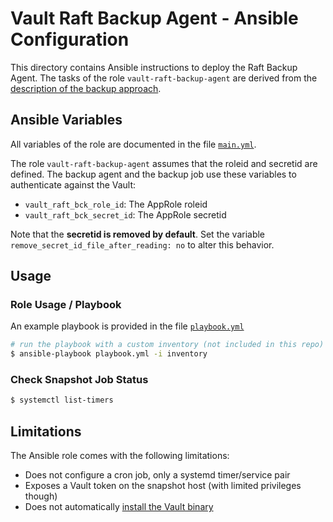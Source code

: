 # Vault Raft Backup Agent - Ansible Configuration

This directory contains Ansible instructions to deploy the Raft Backup Agent. The tasks of the role `vault-raft-backup-agent` are derived from the [description of the backup approach](../Readme.md).

## Ansible Variables

All variables of the role are documented in the file [`main.yml`](./roles/vault-raft-backup-agent/defaults/main.yml).

The role `vault-raft-backup-agent` assumes that the roleid and secretid are defined. The backup agent and the backup job use these variables to authenticate against the Vault:

* `vault_raft_bck_role_id`: The AppRole roleid
* `vault_raft_bck_secret_id`: The AppRole secretid

Note that the **secretid is removed by default**. Set the variable `remove_secret_id_file_after_reading: no` to alter this behavior.

## Usage

### Role Usage / Playbook
An example playbook is provided in the file [`playbook.yml`](./playbook.yml)

```bash
# run the playbook with a custom inventory (not included in this repo)
$ ansible-playbook playbook.yml -i inventory
```

### Check Snapshot Job Status

```bash
$ systemctl list-timers
```

## Limitations
The Ansible role comes with the following limitations:

* Does not configure a cron job, only a systemd timer/service pair
* Exposes a Vault token on the snapshot host (with limited privileges though)
* Does not automatically [install the Vault binary](https://learn.hashicorp.com/tutorials/vault/getting-started-install)
